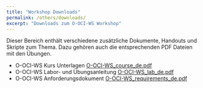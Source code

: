 ```yaml
---
title: "Workshop Downloads"
permalink: /others/downloads/
excerpt: "Downloads zum O-OCI-WS Workshop"
---
```

<!-- markdownlint-disable MD033 -->

Dieser Bereich enthält verschiedene zusätzliche Dokumente, Handouts und Skripte
zum Thema. Dazu gehören auch die entsprechenden PDF Dateien mit den Übungen.

- O-OCI-WS Kurs Unterlagen [O-OCI-WS_course_de.pdf](O-OCI-WS_course_de.pdf)
- O-OCI-WS Labor- und Übungsanleitung [O-OCI-WS_lab_de.pdf](O-OCI-WS_lab_de.pdf)
- O-OCI-WS Anforderungsdokument [O-OCI-WS_requirements_de.pdf](O-OCI-WS_requirements_de.pdf)
